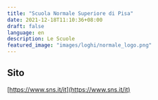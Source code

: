 ```yaml
---
title: "Scuola Normale Superiore di Pisa"
date: 2021-12-18T11:10:36+08:00
draft: false
language: en
description: Le Scuole
featured_image: "images/loghi/normale_logo.png"
---
```


## Sito

[https://www.sns.it/it](https://www.sns.it/it)